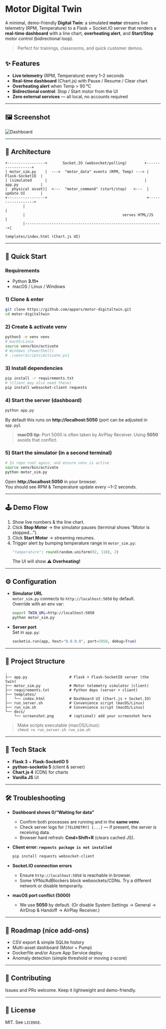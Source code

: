 # Motor Digital Twin

A minimal, demo-friendly **Digital Twin**: a simulated **motor** streams live telemetry (RPM, Temperature) to a Flask + Socket.IO server that renders a **real-time dashboard** with a line chart, **overheating alert**, and **Start/Stop** motor control (bidirectional loop).

> Perfect for trainings, classrooms, and quick customer demos.

## ✨ Features

- **Live telemetry** (RPM, Temperature) every 1–2 seconds  
- **Real-time dashboard** (Chart.js) with Pause / Resume / Clear chart  
- **Overheating alert** when Temp > 90 °C  
- **Bidirectional control**: Stop / Start motor from the UI  
- **Zero external services** — all local, no accounts required

---

## 🖼️ Screenshot

![Dashboard](docs/screenshot.png)

---

## 🧱 Architecture

```
+-----------------+       Socket.IO (websocket/polling)        +------------------+
| motor_sim.py    |  --->  "motor_data" events (RPM, Temp) ---> |  Flask-SocketIO  |
| (simulated      |                                            |  app.py          |
|  physical asset)|  <---  "motor_command" (start/stop)   <---  |  update UI       |
+-----------------+                                             +------------------+
        |                                                               |
        |                                            serves HTML/JS     |
        |-------------------------------------------------------------->|
                                                             templates/index.html (Chart.js UI)
```

---

## 🚀 Quick Start

### Requirements
- Python **3.11+**
- macOS / Linux / Windows

### 1) Clone & enter
```bash
git clone https://github.com/appars/motor-digitaltwin.git
cd motor-digitaltwin
```

### 2) Create & activate venv
```bash
python3 -m venv venv
# macOS/Linux
source venv/bin/activate
# Windows (PowerShell)
# .\venv\Scripts\Activate.ps1
```

### 3) Install dependencies
```bash
pip install -r requirements.txt
# (Client may also need these)
pip install websocket-client requests
```

### 4) Start the server (dashboard)
```bash
python app.py
```
By default this runs on **http://localhost:5050** (port can be adjusted in `app.py`).

> **macOS tip:** Port 5000 is often taken by AirPlay Receiver. Using **5050** avoids that conflict.

### 5) Start the simulator (in a second terminal)
```bash
# In repo root again, and ensure venv is active
source venv/bin/activate
python motor_sim.py
```

Open **http://localhost:5050** in your browser.  
You should see RPM & Temperature update every ~1–2 seconds.

---

## 🕹️ Demo Flow

1. Show live numbers & the line chart.  
2. Click **Stop Motor** → the simulator pauses (terminal shows “Motor is stopped…”).  
3. Click **Start Motor** → streaming resumes.  
4. Trigger alert by bumping temperature range in `motor_sim.py`:
   ```python
   "temperature": round(random.uniform(92, 110), 2)
   ```
   The UI will show **⚠️ Overheating!**

---

## ⚙️ Configuration

- **Simulator URL**  
  `motor_sim.py` connects to `http://localhost:5050` by default.  
  Override with an env var:
  ```bash
  export TWIN_URL=http://localhost:5050
  python motor_sim.py
  ```

- **Server port**  
  Set in `app.py`:
  ```python
  socketio.run(app, host="0.0.0.0", port=5050, debug=True)
  ```

---

## 📁 Project Structure

```
.
├── app.py                   # Flask + Flask-SocketIO server (the twin)
├── motor_sim.py             # Motor telemetry simulator (client)
├── requirements.txt         # Python deps (server + client)
├── templates/
│   └── index.html           # Dashboard UI (Chart.js + Socket.IO)
├── run_server.sh            # Convenience script (macOS/Linux)
├── run_sim.sh               # Convenience script (macOS/Linux)
└── docs/
    └── screenshot.png       # (optional) add your screenshot here
```

> Make scripts executable (macOS/Linux):  
> `chmod +x run_server.sh run_sim.sh`

---

## 🧩 Tech Stack

- **Flask 3** + **Flask-SocketIO 5**
- **python-socketio 5** (client & server)
- **Chart.js 4** (CDN) for charts
- **Vanilla JS** UI

---

## 🛠️ Troubleshooting

- **Dashboard shows 0/“Waiting for data”**  
  - Confirm both processes are running and in the **same venv**.  
  - Check server logs for `[TELEMETRY] {...}` — if present, the server is receiving data.  
  - Browser hard refresh: **Cmd+Shift+R** (clears cached JS).

- **Client error: `requests package is not installed`**
  ```bash
  pip install requests websocket-client
  ```

- **Socket.IO connection errors**  
  - Ensure `http://localhost:5050` is reachable in browser.  
  - Some VPNs/AdBlockers block websockets/CDNs. Try a different network or disable temporarily.

- **macOS port conflict (5000)**  
  - We use **5050** by default. (Or disable System Settings → General → AirDrop & Handoff → AirPlay Receiver.)

---

## 🧭 Roadmap (nice add-ons)

- CSV export & simple SQLite history  
- Multi-asset dashboard (Motor + Pump)  
- Dockerfile and/or Azure App Service deploy  
- Anomaly detection (simple threshold or moving z‑score)

---

## 🤝 Contributing

Issues and PRs welcome. Keep it lightweight and demo-friendly.

---

## 📜 License

MIT. See `LICENSE`.

